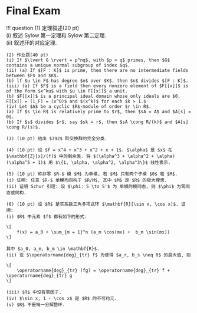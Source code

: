 # Final Exam

!!! question
    (1) 定理叙述(20 pt)  
    (i) 叙述 Sylow 第一定理和 Sylow 第二定理.  
    (ii) 叙述环的对应定理.  

    (2) 作业题(40 pt)  
    (i) If $\lvert G \rvert = p^nq$, with $p > q$ primes, then $G$ contains a unique normal subgroup of index $q$.  
    (ii) (a) If $[F : K]$ is prime, then there are no intermediate fields between $F$ and $K$.  
    (b) lf $u \in F$ has degree $n$ over $K$, then $n$ divides $[F : K]$.  
    (iii) (a) If $F$ is a field then every nonzero element of $F[[x]]$ is of the form $x^ku$ with $u \in F[[x]]$ a unit.   
    (b) $F[[x]]$ is a principal ideal domain whose only ideals are $0, F[[x]] = (1_F) = (x^0)$ and $(x^k)$ for each $k > 1.$  
    (iv) Let $A$ be a cyclic $R$-module of order $r \in R$.  
    (a) If $s \in R$ is relatively prime to $r$, then $sA = A$ and $A[s] = 0$.  
    (b) If $s$ divides $r$, say $sk = r$, then $sA \cong R/(k)$ and $A[s] \cong R/(s)$.

    (3) (10 pt) 给出 $392$ 阶交换群的完全分类.  

    (4) (10 pt) 设 $f = x^4 + x^3 + x^2 + x + 1$. $\alpha$ 是 $x$ 在 $\mathbf{Z}[x]/(f)$ 中的剩余类. 将 $(\alpha^3 + \alpha^2 + \alpha)(\alpha^5 + 1)$ 用 $\{1, \alpha, \alpha^2, \alpha^3\}$ 线性表示.  

    (5) (10 pt) 称非零 $R-$ 模 $M$ 为单模, 若 $M$ 只有两个子模 $0$ 和 $M$.  
    (i) 证明: 任意 $R-$ 单模均同构于 $R/M$, 其中 $M$ 是 $R$ 的极大理想.  
    (ii) 证明 Schur 引理: 设 $\phi: S \to S'$ 为 单模的模同态, 则 $\phi$ 为零同态或同构.  

    (6) (10 pt) 设 $R$ 是实系数三角多项式环 $\mathbf{R}[\sin x, \cos x]$. 证明:   
    (i) $R$ 中元素 $f$ 都有如下的形式: 

    \[
        f(x) = a_0 + \sum_{m = 1}^n (a_m \cos(mx) +  b_m \sin(mx))
    \]

    其中 $a_0, a_m, b_m \in \mathbf{R}$.  
    (ii) 设 $\operatorname{deg}_{tr} f$ 为使得 $a_r, b_s \neq 0$ 的最大值, 则 

    \[
        \operatorname{deg}_{tr} (fg) = \operatorname{deg}_{tr} f + \operatorname{deg}_{tr} g
    \]

    (iii) $R$ 中没有零因子.  
    (iv) $\sin x, 1 - \cos x$ 是 $R$ 的不可约元.  
    (v) $R$ 不是唯一分解整环.